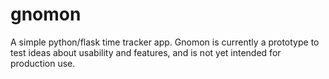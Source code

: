 gnomon
======

A simple python/flask time tracker app.  Gnomon is currently a prototype to test ideas about usability and features, and is not yet intended for production use.
